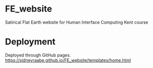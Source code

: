 # FE_website
Satirical Flat Earth website for Human Interface Computing Kent course

# Deployment
Deployed through GitHub pages. https://sidneyraabe.github.io/FE_website/templates/home.html